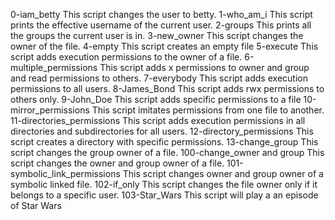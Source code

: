 0-iam_betty This script changes the user to betty.
1-who_am_i This script prints the effective username of the current user. 
2-groups This prints all the groups the current user is in. 
3-new_owner This script changes the owner of the file. 
4-empty This script creates an empty file
5-execute This script adds execution permissions to the owner of a file.
6-multiple_permissions This script adds x permissions to owner and group and read permissions to others. 
7-everybody This script adds execution permissions to all users. 
8-James_Bond This script adds rwx permissions to others only. 
9-John_Doe This script adds specific permissions to a file
10-mirror_permissions This script imitates permissions from one file to another. 
11-directories_permissions This script adds execution permissions in all directories and subdirectories for all users. 
12-directory_permissions This script creates a directory with specific permissions. 
13-change_group This script changes the group owner of a file. 
100-change_owner and group This script changes the owner and group owner of a file. 
101-symbolic_link_permissions This script changes owner and group owner of a symbolic linked file. 
102-if_only This script changes the file owner only if it belongs to a specific user. 
103-Star_Wars This script will play a an episode of Star Wars

